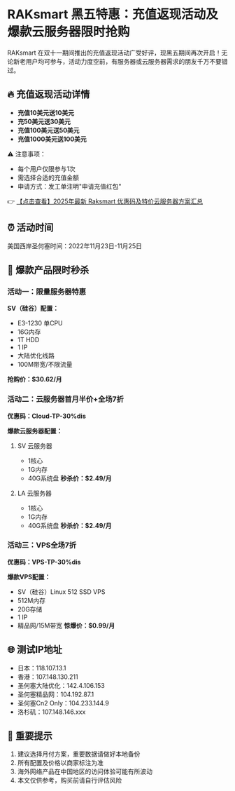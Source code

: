 # RAKsmart 黑五特惠：充值返现活动及爆款云服务器限时抢购

RAKsmart 在双十一期间推出的充值返现活动广受好评，现黑五期间再次开启！无论新老用户均可参与，活动力度空前，有服务器或云服务器需求的朋友千万不要错过。

## 🔥 充值返现活动详情

- **充值10美元送10美元**
- **充50美元送30美元**
- **充值100美元送50美元**
- **充值1000美元送100美元**

⚠️ 注意事项：
- 每个用户仅限参与1次
- 需选择合适的充值金额
- 申请方式：发工单注明"申请充值红包"

👉 [【点击查看】2025年最新 Raksmart 优惠码及特价云服务器方案汇总](https://bit.ly/raksmart)

## ⏰ 活动时间
美国西岸圣何塞时间：2022年11月23日-11月25日

## 🚀 爆款产品限时秒杀

### 活动一：限量服务器特惠
**SV（硅谷）配置：**
- E3-1230 单CPU
- 16G内存
- 1T HDD
- 1 IP
- 大陆优化线路
- 100M带宽/不限流量

**抢购价：$30.62/月**

### 活动二：云服务器首月半价+全场7折
**优惠码：Cloud-TP-30%dis**

**爆款云服务器配置：**
1. SV 云服务器
   - 1核心
   - 1G内存
   - 40G系统盘
   **秒杀价：$2.49/月**

2. LA 云服务器
   - 1核心
   - 1G内存
   - 40G系统盘
   **秒杀价：$2.49/月**

### 活动三：VPS全场7折
**优惠码：VPS-TP-30%dis**

**爆款VPS配置：**
- SV（硅谷）Linux 512 SSD VPS
- 512M内存
- 20G存储
- 1 IP
- 精品网/15M带宽
**惊爆价：$0.99/月**

## 🌐 测试IP地址
- 日本：118.107.13.1
- 香港：107.148.130.211
- 圣何塞大陆优化：142.4.106.153
- 圣何塞精品网：104.192.87.1
- 圣何塞Cn2 Only：104.233.144.9
- 洛杉矶：107.148.146.xxx

## 📝 重要提示
1. 建议选择月付方案，重要数据请做好本地备份
2. 所有配置及价格以商家标注为准
3. 海外网络产品在中国地区的访问体验可能有所波动
4. 本文仅供参考，购买前请自行评估风险